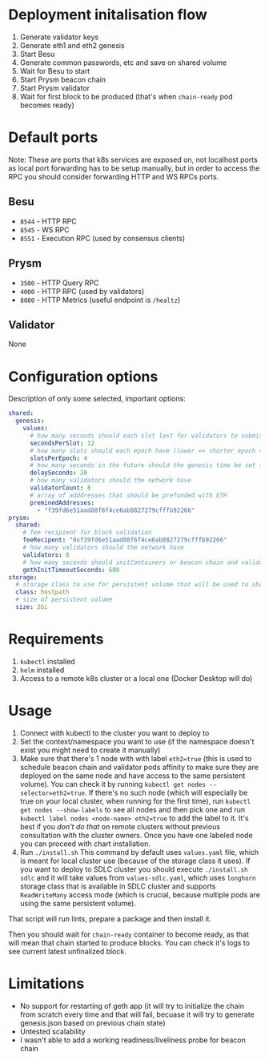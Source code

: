 # Deployment initalisation flow
1. Generate validator keys
2. Generate eth1 and eth2 genesis
3. Start Besu
4. Generate common passwords, etc and save on shared volume
5. Wait for Besu to start
6. Start Prysm beacon chain
7. Start Prysm validator
8. Wait for first block to be produced (that's when `chain-ready` pod becomes ready)

# Default ports 
Note: These are ports that k8s services are exposed on, not localhost ports as local port forwarding has to be setup manually, but in order to access the RPC you should consider forwarding HTTP and WS RPCs ports.

## Besu
* `8544` - HTTP RPC
* `8545` - WS RPC
* `8551` - Execution RPC (used by consensus clients)

## Prysm
* `3500` - HTTP Query RPC
* `4000` - HTTP RPC (used by validators)
* `8080` - HTTP Metrics (useful endpoint is `/healtz`)

## Validator
None

# Configuration options
Description of only some selected, important options:
``` yaml
shared:
  genesis:
    values:
      # how many seconds should each slot last for validators to submit attestations
      secondsPerSlot: 12
      # how many slots should each epoch have (lower => shorter epoch => faster finality)
      slotsPerEpoch: 4
      # how many seconds in the future should the genesis time be set (this has to be after beacon chain starts )
      delaySeconds: 20        
      # how many validators should the network have      
      validatorCount: 8       
      # array of adddresses that should be prefunded with ETH
      preminedAddresses:
        - "f39fd6e51aad88f6f4ce6ab8827279cfffb92266"      
prysm: 
  shared: 
    # fee recipient for block validation
    feeRecipent: "0xf39fd6e51aad88f6f4ce6ab8827279cfffb92266"
    # how many validators should the network have
    validators: 8
    # how many seconds should initContainers or beacon chain and validator wait for Geth to start
    gethInitTimeoutSeconds: 600 
storage:
  # storage class to use for persistent volume that will be used to share data betwen containers
  class: hostpath
  # size of persistent volume
  size: 2Gi
```

# Requirements
1. `kubectl` installed
2. `helm` installed
3. Access to a remote k8s cluster or a local one (Docker Desktop will do)

# Usage
1. Connect with kubectl to the cluster you want to deploy to
2. Set the context/namespace you want to use (if the namespace doesn't exist you might need to create it manually)
3. Make sure that there's 1 node with with label `eth2=true` (this is used to schedule beacon chain and validator pods affinity to make sure they are deployed on the same node and have access to the same persistent volume). You can check it by running `kubectl get nodes --selector=eth2=true`. If there's no such node (which will especially be true on your local cluster, when running for the first time), run `kubectl get nodes --show-labels` to see all nodes and then pick one and run `kubectl label nodes <node-name> eth2=true` to add the label to it. It's best if you *don't do that* on remote clusters without previous consultation with the cluster owners. 
Once you have one labeled node you can proceed with chart installation.
3. Run `./install.sh`
This command by default uses `values.yaml` file, which is meant for local cluster use (because of the storage class it uses). If you want to deploy to SDLC cluster you should execute `./install.sh sdlc` and it will take values from `values-sdlc.yaml`, which uses `longhorn` storage class that is available in SDLC cluster and supports `ReadWriteMany` access mode (which is crucial, because multiple pods are using the same persistent volume).

That script will run lints, prepare a package and then install it.

Then you should wait for `chain-ready` container to become ready, as that will mean that chain started to produce blocks. You can check it's logs to see current latest unfinalized block.

# Limitations
* No support for restarting of geth app (it will try to initialize the chain from scratch every time and that will fail, becuase it will try to generate genesis.json based on previous chain state)
* Untested scalability
* I wasn't able to add a working readiness/liveliness probe for beacon chain